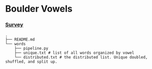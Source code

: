 
# Boulder Vowels

### [Survey](https://cuboulder.qualtrics.com/jfe/form/SV_8qOvuIxcOhwKpWm)

```shell
.
├── README.md
└── words
    ├── pipeline.py
    ├── unique.txt # list of all words organized by vowel
    └── distributed.txt # the distributed list. Unique doubled, shuffled, and split up.
```
